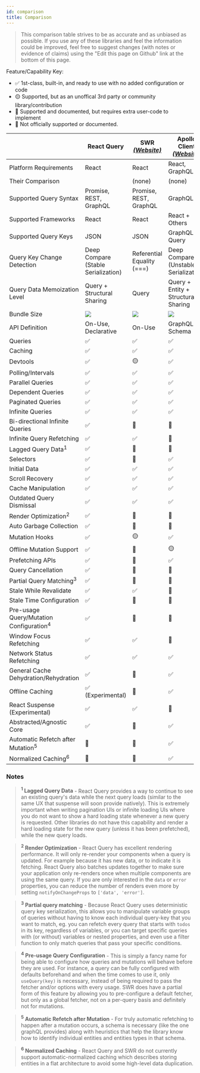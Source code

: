 ```yaml
---
id: comparison
title: Comparison
---
```


> This comparison table strives to be as accurate and as unbiased as possible. If you use any of these libraries and feel the information could be improved, feel free to suggest changes (with notes or evidence of claims) using the "Edit this page on Github" link at the bottom of this page.

Feature/Capability Key:

- ✅ 1st-class, built-in, and ready to use with no added configuration or code
- 🟡 Supported, but as an unoffical 3rd party or community library/contribution
- 🔶 Supported and documented, but requires extra user-code to implement
- 🛑 Not officially supported or documented.

|                                                    | React Query                            | SWR [_(Website)_][swr]     | Apollo Client [_(Website)_][apollo]   | RTK-Query [_(Website)_][rtk-query]                          |
| -------------------------------------------------- | -------------------------------------- | -------------------------- | ------------------------------------- | ----------------------------------------------------------- |
| Platform Requirements                              | React                                  | React                      | React, GraphQL                        | Redux                                                       |
| Their Comparison                                   |                                        | (none)                     | (none)                                | [Comparison][rtk-query-comparison]                          |
| Supported Query Syntax                             | Promise, REST, GraphQL                 | Promise, REST, GraphQL     | GraphQL                               | Promise, REST, GraphQL                                      |
| Supported Frameworks                               | React                                  | React                      | React + Others                        | Any                                                         |
| Supported Query Keys                               | JSON                                   | JSON                       | GraphQL Query                         | JSON                                                        |
| Query Key Change Detection                         | Deep Compare (Stable Serialization)    | Referential Equality (===) | Deep Compare (Unstable Serialization) | Referential Equality (===)                                  |
| Query Data Memoization Level                       | Query + Structural Sharing             | Query                      | Query + Entity + Structural Sharing   | Query                                                       |
| Bundle Size                                        | [![][bp-react-query]][bpl-react-query] | [![][bp-swr]][bpl-swr]     | [![][bp-apollo]][bpl-apollo]          | [![][bp-rtk]][bpl-rtk] + [![][bp-rtk-query]][bpl-rtk-query] |
| API Definition                                     | On-Use, Declarative                    | On-Use                     | GraphQL Schema                        | Declarative                                                 |
| Queries                                            | ✅                                     | ✅                         | ✅                                    | ✅                                                          |
| Caching                                            | ✅                                     | ✅                         | ✅                                    | ✅                                                          |
| Devtools                                           | ✅                                     | 🟡                         | ✅                                    | ✅                                                          |
| Polling/Intervals                                  | ✅                                     | ✅                         | ✅                                    | ✅                                                          |
| Parallel Queries                                   | ✅                                     | ✅                         | ✅                                    | ✅                                                          |
| Dependent Queries                                  | ✅                                     | ✅                         | ✅                                    | ✅                                                          |
| Paginated Queries                                  | ✅                                     | ✅                         | ✅                                    | ✅                                                          |
| Infinite Queries                                   | ✅                                     | ✅                         | ✅                                    | 🛑                                                          |
| Bi-directional Infinite Queries                    | ✅                                     | 🔶                         | 🔶                                    | 🛑                                                          |
| Infinite Query Refetching                          | ✅                                     | ✅                         | 🛑                                    | 🛑                                                          |
| Lagged Query Data<sup>1</sup>                      | ✅                                     | 🛑                         | 🛑                                    | ✅                                                          |
| Selectors                                          | ✅                                     | 🛑                         | ✅                                    | ✅                                                          |
| Initial Data                                       | ✅                                     | ✅                         | ✅                                    | ✅                                                          |
| Scroll Recovery                                    | ✅                                     | ✅                         | ✅                                    | ✅                                                          |
| Cache Manipulation                                 | ✅                                     | ✅                         | ✅                                    | ✅                                                          |
| Outdated Query Dismissal                           | ✅                                     | ✅                         | ✅                                    | ✅                                                          |
| Render Optimization<sup>2</sup>                    | ✅                                     | 🛑                         | 🛑                                    | ✅                                                          |
| Auto Garbage Collection                            | ✅                                     | 🛑                         | 🛑                                    | ✅                                                          |
| Mutation Hooks                                     | ✅                                     | 🟡                         | ✅                                    | ✅                                                          |
| Offline Mutation Support                           | ✅                                     | 🛑                         | 🟡                                    | 🛑                                                          |
| Prefetching APIs                                   | ✅                                     | 🔶                         | ✅                                    | ✅                                                          |
| Query Cancellation                                 | ✅                                     | 🛑                         | 🛑                                    | 🛑                                                          |
| Partial Query Matching<sup>3</sup>                 | ✅                                     | 🛑                         | 🛑                                    | ✅                                                          |
| Stale While Revalidate                             | ✅                                     | ✅                         | 🛑                                    | ✅                                                          |
| Stale Time Configuration                           | ✅                                     | 🛑                         | 🛑                                    | 🛑                                                          |
| Pre-usage Query/Mutation Configuration<sup>4</sup> | ✅                                     | 🛑                         | 🛑                                    | ✅                                                          |
| Window Focus Refetching                            | ✅                                     | ✅                         | 🛑                                    | 🛑                                                          |
| Network Status Refetching                          | ✅                                     | ✅                         | ✅                                    | 🛑                                                          |
| General Cache Dehydration/Rehydration              | ✅                                     | 🛑                         | ✅                                    | ✅                                                          |
| Offline Caching                                    | ✅ (Experimental)                      | 🛑                         | ✅                                    | 🔶                                                          |
| React Suspense (Experimental)                      | ✅                                     | ✅                         | 🛑                                    | 🛑                                                          |
| Abstracted/Agnostic Core                           | ✅                                     | 🛑                         | ✅                                    | ✅                                                          |
| Automatic Refetch after Mutation<sup>5</sup>       | 🔶                                     | 🔶                         | ✅                                    | ✅                                                          |
| Normalized Caching<sup>6</sup>                     | 🛑                                     | 🛑                         | ✅                                    | 🛑                                                          |

### Notes

> **<sup>1</sup> Lagged Query Data** - React Query provides a way to continue to see an existing query's data while the next query loads (similar to the same UX that suspense will soon provide natively). This is extremely important when writing pagination UIs or infinite loading UIs where you do not want to show a hard loading state whenever a new query is requested. Other libraries do not have this capability and render a hard loading state for the new query (unless it has been prefetched), while the new query loads.

> **<sup>2</sup> Render Optimization** - React Query has excellent rendering performance. It will only re-render your components when a query is updated. For example because it has new data, or to indicate it is fetching. React Query also batches updates together to make sure your application only re-renders once when multiple components are using the same query. If you are only interested in the `data` or `error` properties, you can reduce the number of renders even more by setting `notifyOnChangeProps` to `['data', 'error']`.

> **<sup>3</sup> Partial query matching** - Because React Query uses deterministic query key serialization, this allows you to manipulate variable groups of queries without having to know each individual query-key that you want to match, eg. you can refetch every query that starts with `todos` in its key, regardless of variables, or you can target specific queries with (or without) variables or nested properties, and even use a filter function to only match queries that pass your specific conditions.

> **<sup>4</sup> Pre-usage Query Configuration** - This is simply a fancy name for being able to configure how queries and mutations will behave before they are used. For instance, a query can be fully configured with defaults beforehand and when the time comes to use it, only `useQuery(key)` is necessary, instead of being required to pass the fetcher and/or options with every usage. SWR does have a partial form of this feature by allowing you to pre-configure a default fetcher, but only as a global fetcher, not on a per-query basis and definitely not for mutations.

> **<sup>5</sup> Automatic Refetch after Mutation** - For truly automatic refetching to happen after a mutation occurs, a schema is necessary (like the one graphQL provides) along with heuristics that help the library know how to identify individual entities and entities types in that schema.

> **<sup>6</sup> Normalized Caching** - React Query and SWR do not currently support automatic-normalized caching which describes storing entities in a flat architecture to avoid some high-level data duplication.

<!-- -->

[bpl-react-query]: https://bundlephobia.com/result?p=react-query
[bp-react-query]: https://badgen.net/bundlephobia/minzip/react-query?label=%20

<!-- -->

[swr]: https://github.com/vercel/swr
[bp-swr]: https://badgen.net/bundlephobia/minzip/swr?label=%20
[bpl-swr]: https://bundlephobia.com/result?p=swr

<!-- -->

[apollo]: https://github.com/apollographql/apollo-client
[bp-apollo]: https://badgen.net/bundlephobia/minzip/@apollo/client?label=%20
[bpl-apollo]: https://bundlephobia.com/result?p=@apollo/client

<!-- -->

[rtk-query]: https://rtk-query-docs.netlify.app/
[rtk-query-comparison]: https://rtk-query-docs.netlify.app/introduction/comparison
[bp-rtk]: https://badgen.net/bundlephobia/minzip/@reduxjs/toolkit?label=%20
[bp-rtk-query]: https://badgen.net/bundlephobia/minzip/@rtk-incubator/rtk-query?label=%20
[bpl-rtk]: https://bundlephobia.com/result?p=@reduxjs/toolkit
[bpl-rtk-query]: https://bundlephobia.com/result?p=@rtk-incubator/rtk-query
